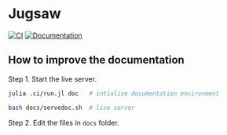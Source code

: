 # Jugsaw

[![CI](https://github.com/Jugsaw/Jugsaw/actions/workflows/juliaci.yml/badge.svg)](https://github.com/Jugsaw/Jugsaw/actions/workflows/juliaci.yml)
[![Documentation](https://img.shields.io/badge/docs-dev-blue.svg)](https://jugsaw.github.io/Jugsaw.jl/)


## How to improve the documentation
Step 1. Start the live server.

```bash
julia .ci/run.jl doc   # intialize documentation environment

bash docs/servedoc.sh  # live server
```

Step 2. Edit the files in `docs` folder.
